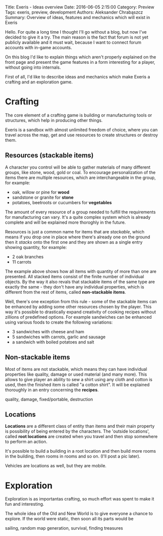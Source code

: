 Title: Exeris - Ideas overview
Date: 2016-06-05 2:15:00
Category: Preview
Tags: exeris, preview, development
Authors: Aleksander Chrabąszcz
Summary: Overview of ideas, features and mechanics which will exist in Exeris

Hello. For quite a long time I thought I'll go without a blog, but now I've decided to give it a try.
The main reason is the fact that forum is not yet publicly available and it must wait, because I want to connect forum accounts with in-game accounts.

On this blog I'd like to explain things which aren't properly explained on the front page
and present the game features in a form interesting for a player, without going into internals.

First of all, I'd like to describe ideas and mechanics which make Exeris a crafting and an exploration game.

# Crafting
The core element of a crafting game is building or manufacturing tools or structures, which help in producing other things.

Exeris is a sandbox with almost unlimited freedom of choice, where you can travel across the map, get and use resources to create structures or destroy them.

## Resources (stackable items)
A character you control will be able to gather materials of many different groups, like stone, wood, gold or coal.
To encourage personalization of the items there are multiple resources, which are interchangeable in the group, for example:

 - oak, willow or pine for **wood**
 - sandstone or granite for **stone**
 - potatoes, beetroots or cucumbers for **vegetables**

The amount of every resource of a group needed to fulfill the requirements for manufacturing can vary.
It's a quite complex system which is already complete and will be explained more thoroghly in the future.

Resources is just a common name for items that are *stackable*, which means if you drop one in place where there's already one on the ground
then it *stacks* onto the first one and they are shown as a single entry showing quantity, for example:

 - 2 oak branches
 - 11 carrots

The example above shows how all items with quantity of more than one are presented. All stacked items consist of the finite number of individual objects.
By the way it also revals that stackable items of the same type are exactly the same - they don't have any individual properties, which is different from the rest of items, called **non-stackable items**.

Well, there's one exception from this rule - some of the stackable items can be enhanced by adding some other resources chosen by the player. This way it's possible to drastically expand creativity of cooking recipes without zillions of predefined options. For example sandwiches can be enhanced using various foods to create the following variations:

 - 3 sandwiches with cheese and ham
 - 5 sandwiches with carrots, garlic and sausage
 - a sandwich with boiled potatoes and salt

## Non-stackable items
Most of items are not stackable, which means they can have individual properties like quality, damage or used material (and many more).
This allows to give player an ability to sew a shirt using any cloth and cotton is used, then the finished item is called "a cotton shirt".
It will be explained thoroughly in an entry concerning the **recipes**.

quality, damage, fixed/portable, destruction

## Locations
**Locations** are a different class of entity than items and their main property is possibility of being entered by the characters.
The 'outside locations', called **root locations** are created when you travel and then stop somewhere to perform an action.

It's possible to build a building in a root location and then build more rooms in the building, then rooms in rooms and so on. (I'll post a pic later).

Vehicles are locations as well, but they are mobile.

# Exploration
Exploration is as importantas crafting, so much effort was spent to make it fun and interesting.

The whole idea of the Old and New World is to give everyone a chance to explore. If the world were static, then soon all its parts would be 

sailing, random map generation, survival, finding treasures



